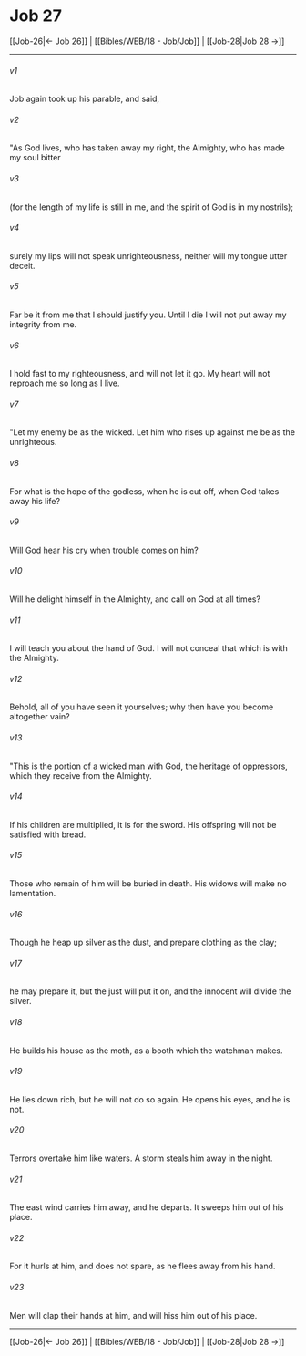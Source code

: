 # Job 27

[[Job-26|← Job 26]] | [[Bibles/WEB/18 - Job/Job]] | [[Job-28|Job 28 →]]
***



###### v1 
Job again took up his parable, and said, 

###### v2 
"As God lives, who has taken away my right, the Almighty, who has made my soul bitter 

###### v3 
(for the length of my life is still in me, and the spirit of God is in my nostrils); 

###### v4 
surely my lips will not speak unrighteousness, neither will my tongue utter deceit. 

###### v5 
Far be it from me that I should justify you. Until I die I will not put away my integrity from me. 

###### v6 
I hold fast to my righteousness, and will not let it go. My heart will not reproach me so long as I live. 

###### v7 
"Let my enemy be as the wicked. Let him who rises up against me be as the unrighteous. 

###### v8 
For what is the hope of the godless, when he is cut off, when God takes away his life? 

###### v9 
Will God hear his cry when trouble comes on him? 

###### v10 
Will he delight himself in the Almighty, and call on God at all times? 

###### v11 
I will teach you about the hand of God. I will not conceal that which is with the Almighty. 

###### v12 
Behold, all of you have seen it yourselves; why then have you become altogether vain? 

###### v13 
"This is the portion of a wicked man with God, the heritage of oppressors, which they receive from the Almighty. 

###### v14 
If his children are multiplied, it is for the sword. His offspring will not be satisfied with bread. 

###### v15 
Those who remain of him will be buried in death. His widows will make no lamentation. 

###### v16 
Though he heap up silver as the dust, and prepare clothing as the clay; 

###### v17 
he may prepare it, but the just will put it on, and the innocent will divide the silver. 

###### v18 
He builds his house as the moth, as a booth which the watchman makes. 

###### v19 
He lies down rich, but he will not do so again. He opens his eyes, and he is not. 

###### v20 
Terrors overtake him like waters. A storm steals him away in the night. 

###### v21 
The east wind carries him away, and he departs. It sweeps him out of his place. 

###### v22 
For it hurls at him, and does not spare, as he flees away from his hand. 

###### v23 
Men will clap their hands at him, and will hiss him out of his place.

***
[[Job-26|← Job 26]] | [[Bibles/WEB/18 - Job/Job]] | [[Job-28|Job 28 →]]
